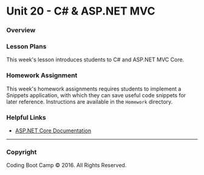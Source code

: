 # Unit 20 - C# & ASP.NET MVC

### Overview

### Lesson Plans

This week's lesson introduces students to C# and ASP.NET MVC Core. 

### Homework Assignment

This week's homework assignments requires students to implement a Snippets application, with which they can save useful code snippets for later reference. Instructions are available in the `Homework` directory.

### Helpful Links

* [ASP.NET Core Documentation](https://docs.asp.net/en/latest/intro.html)

- - -

### Copyright

Coding Boot Camp © 2016. All Rights Reserved.
